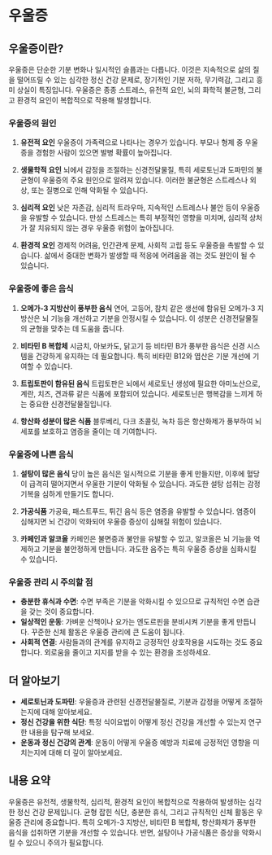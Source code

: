 # 우울증

## 우울증이란?

우울증은 단순한 기분 변화나 일시적인 슬픔과는 다릅니다. 이것은 지속적으로 삶의 질을 떨어뜨릴 수 있는 심각한 정신 건강 문제로, 장기적인 기분 저하, 무기력감, 그리고 흥미 상실이 특징입니다. 우울증은 종종 스트레스, 유전적 요인, 뇌의 화학적 불균형, 그리고 환경적 요인이 복합적으로 작용해 발생합니다.

### 우울증의 원인

1. **유전적 요인**
   우울증이 가족력으로 나타나는 경우가 있습니다. 부모나 형제 중 우울증을 경험한 사람이 있으면 발병 확률이 높아집니다.

2. **생물학적 요인**
   뇌에서 감정을 조절하는 신경전달물질, 특히 세로토닌과 도파민의 불균형이 우울증의 주요 원인으로 알려져 있습니다. 이러한 불균형은 스트레스나 외상, 또는 질병으로 인해 악화될 수 있습니다.

3. **심리적 요인**
   낮은 자존감, 심리적 트라우마, 지속적인 스트레스나 불안 등이 우울증을 유발할 수 있습니다. 만성 스트레스는 특히 부정적인 영향을 미치며, 심리적 상처가 잘 치유되지 않는 경우 우울증 위험이 높아집니다.

4. **환경적 요인**
   경제적 어려움, 인간관계 문제, 사회적 고립 등도 우울증을 촉발할 수 있습니다. 삶에서 중대한 변화가 발생할 때 적응에 어려움을 겪는 것도 원인이 될 수 있습니다.

### 우울증에 좋은 음식

1. **오메가-3 지방산이 풍부한 음식**
   연어, 고등어, 참치 같은 생선에 함유된 오메가-3 지방산은 뇌 기능을 개선하고 기분을 안정시킬 수 있습니다. 이 성분은 신경전달물질의 균형을 맞추는 데 도움을 줍니다.

2. **비타민 B 복합체**
   시금치, 아보카도, 닭고기 등 비타민 B가 풍부한 음식은 신경 시스템을 건강하게 유지하는 데 필요합니다. 특히 비타민 B12와 엽산은 기분 개선에 기여할 수 있습니다.

3. **트립토판이 함유된 음식**
   트립토판은 뇌에서 세로토닌 생성에 필요한 아미노산으로, 계란, 치즈, 견과류 같은 식품에 포함되어 있습니다. 세로토닌은 행복감을 느끼게 하는 중요한 신경전달물질입니다.

4. **항산화 성분이 많은 식품**
   블루베리, 다크 초콜릿, 녹차 등은 항산화제가 풍부하여 뇌세포를 보호하고 염증을 줄이는 데 기여합니다.

### 우울증에 나쁜 음식

1. **설탕이 많은 음식**
   당이 높은 음식은 일시적으로 기분을 좋게 만들지만, 이후에 혈당이 급격히 떨어지면서 우울한 기분이 악화될 수 있습니다. 과도한 설탕 섭취는 감정 기복을 심하게 만들기도 합니다.

2. **가공식품**
   가공육, 패스트푸드, 튀긴 음식 등은 염증을 유발할 수 있습니다. 염증이 심해지면 뇌 건강이 악화되어 우울증 증상이 심해질 위험이 있습니다.

3. **카페인과 알코올**
   카페인은 불면증과 불안을 유발할 수 있고, 알코올은 뇌 기능을 억제하고 기분을 불안정하게 만듭니다. 과도한 음주는 특히 우울증 증상을 심화시킬 수 있습니다.

### 우울증 관리 시 주의할 점

* **충분한 휴식과 수면**: 수면 부족은 기분을 악화시킬 수 있으므로 규칙적인 수면 습관을 갖는 것이 중요합니다.
* **일상적인 운동**: 가벼운 산책이나 요가는 엔도르핀을 분비시켜 기분을 좋게 만듭니다. 꾸준한 신체 활동은 우울증 관리에 큰 도움이 됩니다.
* **사회적 연결**: 사람들과의 관계를 유지하고 긍정적인 상호작용을 시도하는 것도 중요합니다. 외로움을 줄이고 지지를 받을 수 있는 환경을 조성하세요.

## 더 알아보기

* **세로토닌과 도파민**: 우울증과 관련된 신경전달물질로, 기분과 감정을 어떻게 조절하는지에 대해 알아보세요.
* **정신 건강을 위한 식단**: 특정 식이요법이 어떻게 정신 건강을 개선할 수 있는지 연구한 내용을 탐구해 보세요.
* **운동과 정신 건강의 관계**: 운동이 어떻게 우울증 예방과 치료에 긍정적인 영향을 미치는지에 대해 더 깊이 알아보세요.

## 내용 요약

우울증은 유전적, 생물학적, 심리적, 환경적 요인이 복합적으로 작용하여 발생하는 심각한 정신 건강 문제입니다. 균형 잡힌 식단, 충분한 휴식, 그리고 규칙적인 신체 활동은 우울증 관리에 중요합니다. 특히 오메가-3 지방산, 비타민 B 복합체, 항산화제가 풍부한 음식을 섭취하면 기분을 개선할 수 있습니다. 반면, 설탕이나 가공식품은 증상을 악화시킬 수 있으니 주의가 필요합니다.